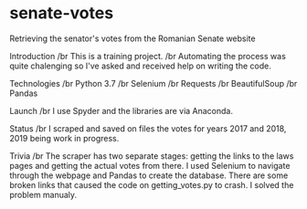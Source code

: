 # senate-votes
Retrieving the senator's votes from the Romanian Senate website

Introduction /br
This is a training project. /br
Automating the process was quite chalenging so I've asked and received help on writing the code.

Technologies /br
Python 3.7 /br
Selenium /br
Requests /br
BeautifulSoup /br
Pandas 

Launch /br
I use Spyder and the libraries are via Anaconda.

Status /br
I scraped and saved on files the votes for years 2017 and 2018, 2019 being work in progress. 

Trivia /br
The scraper has two separate stages: getting the links to the laws pages and getting the actual votes from there. I used Selenium to navigate through the webpage and Pandas to create the database. There are some broken links that caused the code on getting_votes.py to crash. I solved the problem manualy.
